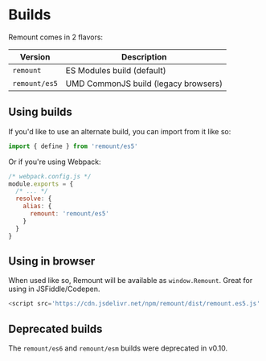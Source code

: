 # Builds

Remount comes in 2 flavors:

| Version       | Description                          |
| ------------- | ------------------------------------ |
| `remount`     | ES Modules build (default)           |
| `remount/es5` | UMD CommonJS build (legacy browsers) |

## Using builds

If you'd like to use an alternate build, you can import from it like so:

```js
import { define } from 'remount/es5'
```

Or if you're using Webpack:

```js
/* webpack.config.js */
module.exports = {
  /* ... */
  resolve: {
    alias: {
      remount: 'remount/es5'
    }
  }
}
```

## Using in browser

When used like so, Remount will be available as `window.Remount`. Great for using in JSFiddle/Codepen.

```js
<script src='https://cdn.jsdelivr.net/npm/remount/dist/remount.es5.js' />
```

## Deprecated builds

The `remount/es6` and `remount/esm` builds were deprecated in v0.10.
